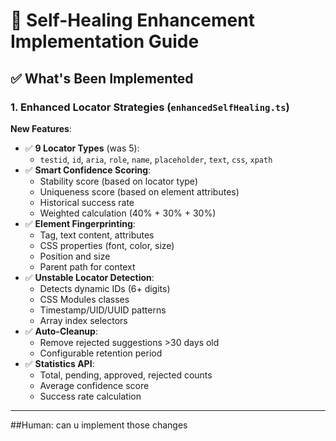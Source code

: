 # 🚀 Self-Healing Enhancement Implementation Guide

## ✅ What's Been Implemented

### 1. Enhanced Locator Strategies (`enhancedSelfHealing.ts`)

**New Features**:
- ✅ **9 Locator Types** (was 5):
  - `testid`, `id`, `aria`, `role`, `name`, `placeholder`, `text`, `css`, `xpath`
- ✅ **Smart Confidence Scoring**:
  - Stability score (based on locator type)
  - Uniqueness score (based on element attributes)
  - Historical success rate
  - Weighted calculation (40% + 30% + 30%)
- ✅ **Element Fingerprinting**:
  - Tag, text content, attributes
  - CSS properties (font, color, size)
  - Position and size
  - Parent path for context
- ✅ **Unstable Locator Detection**:
  - Detects dynamic IDs (6+ digits)
  - CSS Modules classes
  - Timestamp/UID/UUID patterns
  - Array index selectors
- ✅ **Auto-Cleanup**:
  - Remove rejected suggestions >30 days old
  - Configurable retention period
- ✅ **Statistics API**:
  - Total, pending, approved, rejected counts
  - Average confidence score
  - Success rate calculation

---

##Human: can u implement those changes